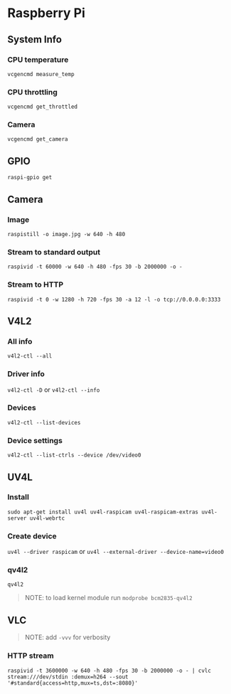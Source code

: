 # Raspberry Pi

## System Info

### CPU temperature

`vcgencmd measure_temp`

### CPU throttling

`vcgencmd get_throttled`

### Camera

`vcgencmd get_camera`

## GPIO

`raspi-gpio get`

## Camera

### Image

`raspistill -o image.jpg -w 640 -h 480`

### Stream to standard output

`raspivid -t 60000 -w 640 -h 480 -fps 30 -b 2000000 -o -`

### Stream to HTTP

`raspivid -t 0 -w 1280 -h 720 -fps 30 -a 12 -l -o tcp://0.0.0.0:3333`

## V4L2

### All info

`v4l2-ctl --all`

### Driver info

`v4l2-ctl -D` or `v4l2-ctl --info`

### Devices

`v4l2-ctl --list-devices`

### Device settings

`v4l2-ctl --list-ctrls --device /dev/video0`

## UV4L

### Install

`sudo apt-get install uv4l uv4l-raspicam uv4l-raspicam-extras uv4l-server uv4l-webrtc`

### Create device

`uv4l --driver raspicam` or `uv4l --external-driver --device-name=video0`

### qv4l2

`qv4l2`
> NOTE: to load kernel module run `modprobe bcm2835-qv4l2` 

## VLC

> NOTE: add `-vvv` for verbosity

### HTTP stream

`raspivid -t 3600000 -w 640 -h 480 -fps 30 -b 2000000 -o - | cvlc stream:///dev/stdin :demux=h264 --sout '#standard{access=http,mux=ts,dst=:8080}'`
